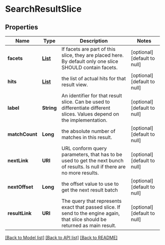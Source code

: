 # SearchResultSlice
## Properties

| Name | Type | Description | Notes |
|------------ | ------------- | ------------- | -------------|
| **facets** | [**List**](Facet.md) | If facets are part of this slice, they are placed here. By default only one slice SHOULD contain facets. | [optional] [default to null] |
| **hits** | [**List**](ResultHit.md) | the list of actual hits for that result view. | [optional] [default to null] |
| **label** | **String** | An identifier for that result slice. Can be used to differentiate different slices. Values depend on the implementation. | [optional] [default to null] |
| **matchCount** | **Long** | the absolute number of matches in this result. | [optional] [default to null] |
| **nextLink** | **URI** | URL conform query parameters, that has to be used to get the next bunch of results. Is null if there are no more results. | [optional] [default to null] |
| **nextOffset** | **Long** | the offset value to use to get the next result batch | [optional] [default to null] |
| **resultLink** | **URI** | The query that represents exact that passed slice. If send to the engine again, that slice should be returned as main result. | [optional] [default to null] |

[[Back to Model list]](../index.md#documentation-for-models) [[Back to API list]](../index.md#documentation-for-api-endpoints) [[Back to README]](../index.md)

